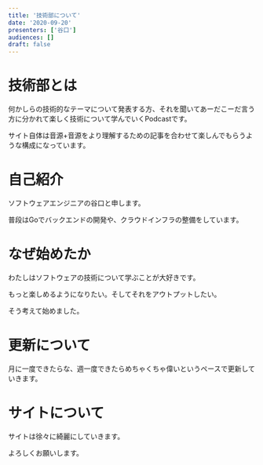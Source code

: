 ```yaml
---
title: '技術部について'
date: '2020-09-20'
presenters: ['谷口']
audiences: []
draft: false
---
```


# 技術部とは

何かしらの技術的なテーマについて発表する方、それを聞いてあーだこーだ言う方に分かれて楽しく技術について学んでいくPodcastです。

サイト自体は音源+音源をより理解するための記事を合わせて楽しんでもらうような構成になっています。

# 自己紹介

ソフトウェアエンジニアの谷口と申します。

普段はGoでバックエンドの開発や、クラウドインフラの整備をしています。

# なぜ始めたか

わたしはソフトウェアの技術について学ぶことが大好きです。

もっと楽しめるようになりたい。そしてそれをアウトプットしたい。

そう考えて始めました。

# 更新について

月に一度できたらな、週一度できたらめちゃくちゃ偉いというペースで更新していきます。

# サイトについて

サイトは徐々に綺麗にしていきます。

よろしくお願いします。
